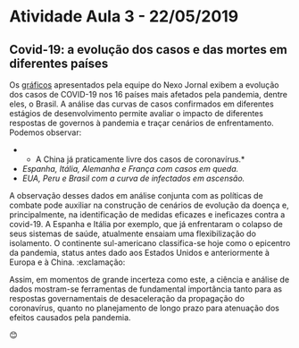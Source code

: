 #  Atividade  Aula 3 - 22/05/2019
##  Covid-19: a evolução dos casos e das mortes em diferentes países

Os [gráficos](https://www.nexojornal.com.br/grafico/2020/04/22/Covid-19-a-evolu%C3%A7%C3%A3o-dos-casos-e-das-mortes-em-diferentes-pa%C3%ADses) apresentados pela equipe do Nexo Jornal exibem a evolução dos casos de COVID-19 nos 16 países mais afetados pela pandemia, dentre eles, o Brasil. A análise das curvas de casos confirmados em diferentes estágios de desenvolvimento permite avaliar o impacto de diferentes respostas de governos à pandemia e traçar cenários de enfrentamento. Podemos observar:

- * A China já praticamente  livre dos casos  de coronavírus.*
- *Espanha, Itália, Alemanha e França com casos em queda.*
- *EUA, Peru e Brasil com a curva de infectados em ascensão.*

A observação desses dados em análise conjunta com as políticas de combate pode auxiliar na construção de cenários de evolução da doença e, principalmente, na identificação de medidas eficazes e ineficazes contra a covid-19. A Espanha e Itália por exemplo, que já enfrentaram o colapso de seus sistemas de saúde, atualmente ensaiam uma flexibilização do isolamento. O continente sul-americano classifica-se hoje como o epicentro da pandemia, status antes dado aos Estados Unidos e anteriormente à Europa e à China. :exclamação:

Assim, em momentos de grande incerteza como este, a ciência e análise de dados mostram-se ferramentas de fundamental importância tanto para as respostas governamentais de desaceleração da propagação do coronavírus, quanto no planejamento de longo prazo para atenuação dos efeitos causados pela pandemia.

:blush:

